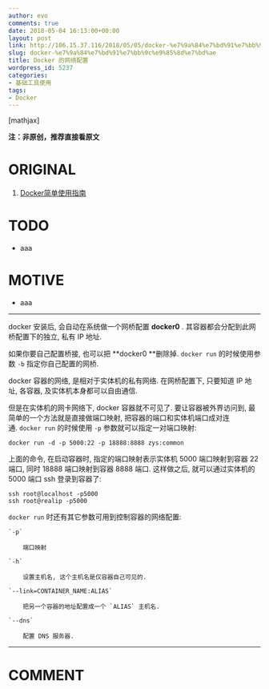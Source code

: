 ```yaml
---
author: evo
comments: true
date: 2018-05-04 16:13:00+00:00
layout: post
link: http://106.15.37.116/2018/05/05/docker-%e7%9a%84%e7%bd%91%e7%bb%9c%e9%85%8d%e7%bd%ae/
slug: docker-%e7%9a%84%e7%bd%91%e7%bb%9c%e9%85%8d%e7%bd%ae
title: Docker 的网络配置
wordpress_id: 5237
categories:
- 基础工具使用
tags:
- Docker
---
```


<!-- more -->

[mathjax]

**注：非原创，推荐直接看原文**


# ORIGINAL





 	
  1. [Docker简单使用指南](https://www.w3cschool.cn/use_docker/)




# TODO





 	
  * aaa




# MOTIVE





 	
  * aaa





* * *



docker 安装后, 会自动在系统做一个网桥配置 **docker0** . 其容器都会分配到此网桥配置下的独立, 私有 IP 地址.

如果你要自己配置桥接, 也可以把 **docker0 **删除掉. `docker run` 的时候使用参数 `-b` 指定你自己配置的网桥.

docker 容器的网络, 是相对于实体机的私有网络. 在网桥配置下, 只要知道 IP 地址, 各容器, 及实体机本身都可以自由通信.

但是在实体机的网卡网络下, docker 容器就不可见了. 要让容器被外界访问到, 最简单的一个方法就是直接做端口映射, 把容器的端口和实体机端口成对连通. `docker run` 的时候使用 `-p` 参数就可以指定一对端口映射:

    
    docker run -d -p 5000:22 -p 18888:8888 zys:common
    


上面的命令, 在启动容器时, 指定的端口映射表示实体机 5000 端口映射到容器 22 端口, 同时 18888 端口映射到容器 8888 端口. 这样做之后, 就可以通过实体机的 5000 端口 ssh 登录到容器了:

    
    ssh root@localhost -p5000
    ssh root@realip -p5000
    


`docker run` 时还有其它参数可用到控制容器的网络配置:



 	`-p`

 	    端口映射

 	`-h`

 	    设置主机名, 这个主机名是仅容器自己可见的.

 	`--link=CONTAINER_NAME:ALIAS`

 	    把另一个容器的地址配置成一个 `ALIAS` 主机名.

 	`--dns`

 	    配置 DNS 服务器.
























* * *





# COMMENT




